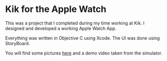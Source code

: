 # Kik for the Apple Watch

This was a project that I completed during my time working at Kik. I designed and developed a working Apple Watch App.

Everything was written in Objective C using Xcode. The UI was done using StoryBoard.

You will find some pictures [here](https://github.com/wesleymccloy/Kik-for-the-Apple-Watch/wiki) and a demo video taken from the simulator.
